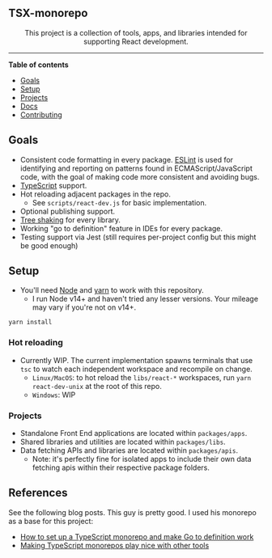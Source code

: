 ## TSX-monorepo

<!--suppress HtmlDeprecatedAttribute -->
<div align="center">

This project is a collection of tools, apps, and libraries intended for supporting React development.

</div>

----

**Table of contents**

- [Goals](#goals)
- [Setup](#setup)
- [Projects](#projects)
- [Docs](#docs)
- [Contributing](#contributing)

## Goals

- Consistent code formatting in every package.  [ESLint](https://eslint.org/docs/user-guide/getting-started) is used for identifying and reporting on patterns found in ECMAScript/JavaScript code, with the goal of making code more consistent and avoiding bugs.
- [TypeScript](https://www.typescriptlang.org/) support.
- Hot reloading adjacent packages in the repo.
  - See `scripts/react-dev.js` for basic implementation.
- Optional publishing support.
- [Tree shaking](https://webpack.js.org/guides/tree-shaking/) for every library.
- Working "go to definition" feature in IDEs for every package.
- Testing support via Jest (still requires per-project config but this might be good enough)


## Setup
- You'll need [Node](https://nodejs.org/en/) and [yarn](https://yarnpkg.com) to work with this repository.
  - I run Node v14+ and haven't tried any lesser versions.  Your mileage may vary if you're not on v14+.
```
yarn install
```

### Hot reloading
- Currently WIP.  The current implementation spawns terminals that use `tsc` to watch each independent workspace and recompile on change.
  - `Linux/MacOS`: to hot reload the `libs/react-*` workspaces, run `yarn react-dev-unix` at the root of this repo.
  - `Windows`: WIP

### Projects

- Standalone Front End applications are located within `packages/apps`.
- Shared libraries and utilities are located within `packages/libs`.
- Data fetching APIs and libraries are located within `packages/apis`.
    - Note: it's perfectly fine for isolated apps to include their own data fetching apis within their respective package folders.

## References

See the following blog posts. This guy is pretty good. I used his monorepo as a base for this project:

- [How to set up a TypeScript monorepo and make Go to definition work](https://medium.com/@NiGhTTraX/how-to-set-up-a-typescript-monorepo-with-lerna-c6acda7d4559)
- [Making TypeScript monorepos play nice with other tools](https://medium.com/@NiGhTTraX/making-typescript-monorepos-play-nice-with-other-tools-a8d197fdc680)


